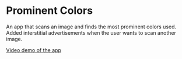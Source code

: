 # Prominent Colors
An app that scans an image and finds the most prominent colors used. Added interstitial advertisements when the user wants to scan another image.

[Video demo of the app](https://www.youtube.com/watch?v=myiDYthhhiU)

